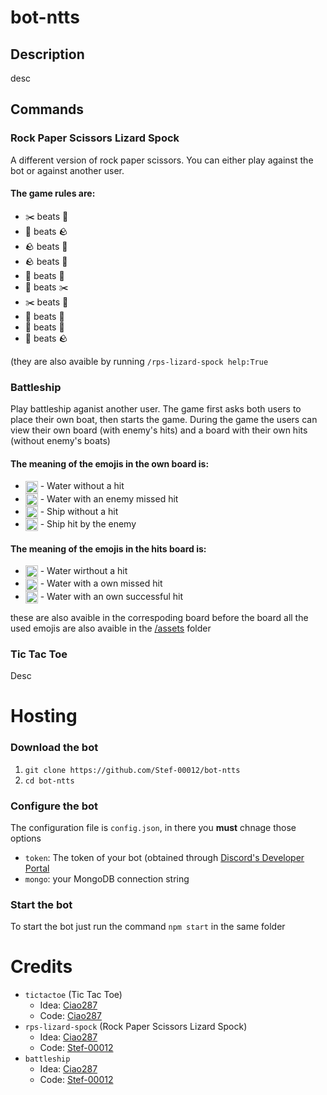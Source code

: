# bot-ntts
## Description
desc

## Commands
### Rock Paper Scissors Lizard Spock
A different version of rock paper scissors.
You can either play against the bot or against another user.

#### The game rules are:
- ✂️ beats 📰
- 📰 beats 🪨
- 🪨 beats 📰
- 🪨 beats 🦎
- 🦎 beats 🖖
- 🖖 beats ✂️
- ✂️ beats 🦎
- 🦎 beats 📰
- 📰 beats 🖖
- 🖖 beats 🪨

(they are also avaible by running `/rps-lizard-spock help:True`

### Battleship
Play battleship aganist another user.
The game first asks both users to place their own boat, then starts the game.
During the game the users can view their own board (with enemy's hits) and a board with their own hits (without enemy's boats)

#### The meaning of the emojis in the own board is:
- <span><img src="https://github.com/Stef-00012/bot-ntts/assets/81536172/b5c4056c-0ae4-455b-ab99-cdf69b037c03" width="20" style="vertical-align: middle;"></span> - Water without a hit
- <span><img src="https://github.com/Stef-00012/bot-ntts/assets/81536172/aef77659-9a38-4b92-b129-a2ed204bc319" width="20" style="vertical-align: middle;"></span> - Water with an enemy missed hit
- <span><img src="https://github.com/Stef-00012/bot-ntts/assets/81536172/09b141d4-7084-4017-a06e-8c32da103daf" width="20" style="vertical-align: middle;"></span> - Ship without a hit
- <span><img src="https://github.com/Stef-00012/bot-ntts/assets/81536172/6447a624-9cc4-4252-9284-0d15583afd00" width="20" style="vertical-align: middle;"></span> - Ship hit by the enemy

#### The meaning of the emojis in the hits board is:
- <span><img src="https://github.com/Stef-00012/bot-ntts/assets/81536172/b5c4056c-0ae4-455b-ab99-cdf69b037c03" width="20" style="vertical-align: middle;"></span> - Water wirthout a hit
- <span><img src="https://github.com/Stef-00012/bot-ntts/assets/81536172/aef77659-9a38-4b92-b129-a2ed204bc319" width="20" style="vertical-align: middle;"></span> - Water with a own missed hit
- <span><img src="https://github.com/Stef-00012/bot-ntts/assets/81536172/8411bf1b-e5e4-45ae-b6da-cfdba69d8fc4" width="20" style="vertical-align: middle;"></span> - Water with an own successful hit

these are also avaible in the correspoding board before the board
all the used emojis are also avaible in the [/assets](https://github.com/Stef-00012/bot-ntts/tree/main/assets) folder

### Tic Tac Toe
Desc

# Hosting

### Download the bot
1. `git clone https://github.com/Stef-00012/bot-ntts`
2. `cd bot-ntts`

### Configure the bot
The configuration file is `config.json`, in there you **must** chnage those options
- `token`: The token of your bot (obtained through [Discord's Developer Portal](https://discord.com/developers)
- `mongo`: your MongoDB connection string

### Start the bot
To start the bot just run the command `npm start` in the same folder

# Credits
- `tictactoe` (Tic Tac Toe)
  - Idea: [Ciao287](https://github.com/Ciao287)
  - Code: [Ciao287](https://github.com/Ciao287)
- `rps-lizard-spock` (Rock Paper Scissors Lizard Spock)
  - Idea: [Ciao287](https://github.com/Ciao287)
  - Code: [Stef-00012](https://github.com/Stef-00012)
- `battleship`
  - Idea: [Ciao287](https://github.com/Ciao287)
  - Code: [Stef-00012](https://github.com/Stef-00012)
